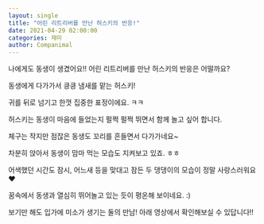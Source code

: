 ```yaml
---
layout: single
title: "어린 리트리버를 만난 허스키의 반응!"
date: 2021-04-29 02:00:00
categories: 재미
author: Companimal
---
```


나에게도 동생이 생겼어요!! 어린 리트리버를 만난 허스키의 반응은 어떨까요?

동생에게 다가가서 킁킁 냄새를 맡는 허스키!

귀를 뒤로 넘기고 한껏 집중한 표정이에요. ㅋㅋ

허스키는 동생이 마음에 들었는지 펄쩍 펄쩍 뛰면서 함께 놀고 싶어 합니다.

체구는 작지만 점잖은 동생도 꼬리를 흔들면서 다가가네요~

차분히 앉아서 동생이 맘마 먹는 모습도 지켜보고 있죠. ㅎㅎ

어색했던 시간도 잠시, 어느새 등을 맞대고 잠든 두 댕댕이의 모습이 정말 사랑스러워요♥

꿈속에서 동생과 열심히 뛰어놀고 있는 듯이 평온해 보이네요. :)

보기만 해도 입가에 미소가 생기는 둘의 만남! 아래 영상에서 확인해보실 수 있답니다!!
